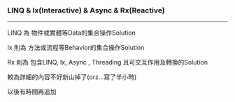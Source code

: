 ### LINQ & Ix\(Interactive\) & Async & Rx\(Reactive\)

---

LINQ 為 物件或實體等Data的集合操作Solution

Ix 則為 方法或流程等Behavior的集合操作Solution

Rx 則為 包含LINQ, Ix, Async , Threading 且可交互作用及轉換的Solution

較為詳細的內容不好新山掉了\(orz...寫了半小時\)

以後有時間再追加

